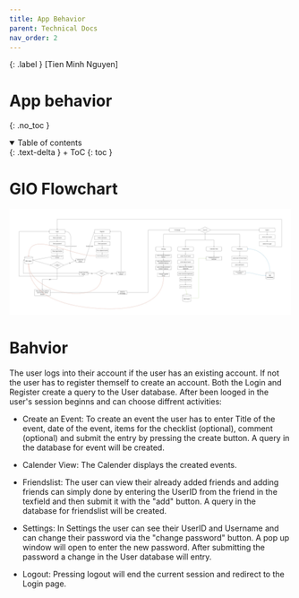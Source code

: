 ```yaml
---
title: App Behavior
parent: Technical Docs
nav_order: 2
---
```


{: .label }
[Tien Minh Nguyen]

# App behavior
{: .no_toc }

<details open markdown="block">
{: .text-delta }
<summary>Table of contents</summary>
+ ToC
{: toc }
</details>

# GIO Flowchart

<img width="900" alt="GIO Flowchart" src="https://github.com/mdxng/gio/blob/main/docs/assets/images/GIOFlowchart.jpg?raw=true">

# Bahvior

The user logs into their account if the user has an existing account. If not the user has to register themself to create an account. Both the Login and Register create a query to the User database. After been looged in the user's session beginns and can choose diffrent activities:

- Create an Event:
To create an event the user has to enter Title of the event, date of the event, items for the checklist (optional), comment (optional) and submit the entry by pressing the create button. A query in the database for event will be created.

- Calender View:
The Calender displays the created events.

- Friendslist:
The user can view their already added friends and adding friends can simply done by entering the UserID from the friend in the texfield and then submit it with the "add" button.  A query in the database for friendslist will be created.

- Settings:
In Settings the user can see their UserID and Username and can change their password via the "change password" button. A pop up window will open to enter the new password. After submitting the password a change in the User database will entry.

- Logout:
Pressing logout will end the current session and redirect to the Login page.

